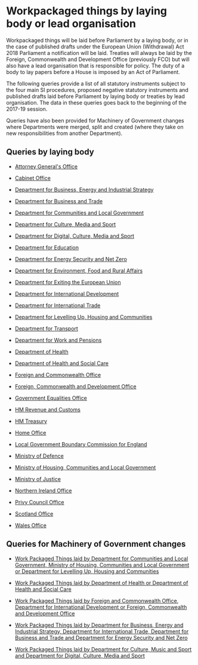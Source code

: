# Workpackaged things by laying body or lead organisation

Workpackaged things will be laid before Parliament by a laying body, or in the case of published drafts under the European Union (Withdrawal) Act 2018 Parliament a notification will be laid. Treaties will always be laid by the Foreign, Commonwealth and Development Office (previously FCO) but will also have a lead organisation that is responsible for policy. The duty of a body to lay papers before a House is imposed by an Act of Parliament. 

The following queries provide a list of all statutory instruments subject to the four main SI procedures, proposed negative statutory instruments and published drafts laid before Parliament by laying body or treaties by lead organisation.  The data in these queries goes back to the beginning of the 2017-19 session. 

Queries have also been provided for Machinery of Government changes where Departments were merged, split and created (where they take on new responsibilities from another Department). 

## Queries by laying body

* [Attorney General's Office](https://api.parliament.uk/s/17579f85)

* [Cabinet Office](https://api.parliament.uk/s/81aede51)

* [Department for Business, Energy and Industrial Strategy](https://api.parliament.uk/s/3ff9e059)

* [Department for Business and Trade](https://api.parliament.uk/s/c3a60aff)

* [Department for Communities and Local Government](https://api.parliament.uk/s/892e781f)

* [Department for Culture, Media and Sport](https://api.parliament.uk/s/262944b3)

* [Department for Digital, Culture, Media and Sport](https://api.parliament.uk/s/afc44441)

* [Department for Education](https://api.parliament.uk/s/6dfb55ea)

* [Department for Energy Security and Net Zero](https://api.parliament.uk/s/a038fe3b)

* [Department for Environment, Food and Rural Affairs](https://api.parliament.uk/s/41295a7b)

* [Department for Exiting the European Union](https://api.parliament.uk/s/63bce68c)

* [Department for International Development](https://api.parliament.uk/s/4738acd3)

* [Department for International Trade](https://api.parliament.uk/s/cb1933d7)

* [Department for Levelling Up, Housing and Communities](https://api.parliament.uk/s/60504a4a)

* [Department for Transport](https://api.parliament.uk/s/17579f85)

* [Department for Work and Pensions](https://api.parliament.uk/s/39b97f6f)

* [Department of Health](https://api.parliament.uk/s/6289606e)

* [Department of Health and Social Care](https://api.parliament.uk/s/a25ba38d)

* [Foreign and Commonwealth Office](https://api.parliament.uk/s/b3791add)

* [Foreign, Commonwealth and Development Office](https://api.parliament.uk/s/a91d3826)

* [Government Equalities Office](https://api.parliament.uk/s/d5ff15d1)

* [HM Revenue and Customs](https://api.parliament.uk/s/a3021fd1)

* [HM Treasury](https://api.parliament.uk/s/00cb873b)

* [Home Office](https://api.parliament.uk/s/5c9c82c0)

* [Local Government Boundary Commission for England](https://api.parliament.uk/s/00a2be97)

* [Ministry of Defence](https://api.parliament.uk/s/b9af1f76)

* [Ministry of Housing, Communities and Local Government](https://api.parliament.uk/s/b4187642)

* [Ministry of Justice](https://api.parliament.uk/s/9507cf2c)

* [Northern Ireland Office](https://api.parliament.uk/s/2431ec4d)

* [Privy Council Office](https://api.parliament.uk/s/28c262ee)

* [Scotland Office](https://api.parliament.uk/s/3e607a75)

* [Wales Office](https://api.parliament.uk/s/b456d2a8)


## Queries for Machinery of Government changes

* [Work Packaged Things laid by Department for Communities and Local Government, Ministry of Housing, Communities and Local Government or Department for Levelling Up, Housing and Communities](https://api.parliament.uk/s/33707a8c) 

* [Work Packaged Things laid by Department of Health or Department of Health and Social Care](https://api.parliament.uk/s/ec25cc5a)

* [Work Packaged Things laid by Foreign and Commonwealth Office, Department for International Development or Foreign, Commonwealth and Development Office](https://api.parliament.uk/s/7aa3be9c)

* [Work Packaged Things laid by Department for Business, Energy and Industrial Strategy, Department for International Trade, Department for Business and Trade and Department for Energy Security and Net Zero](https://api.parliament.uk/s/00bc76f2)

* [Work Packaged Things laid by Department for Culture, Music and Sport and Department for Digital, Culture, Media and Sport](https://api.parliament.uk/s/6521ff01)
